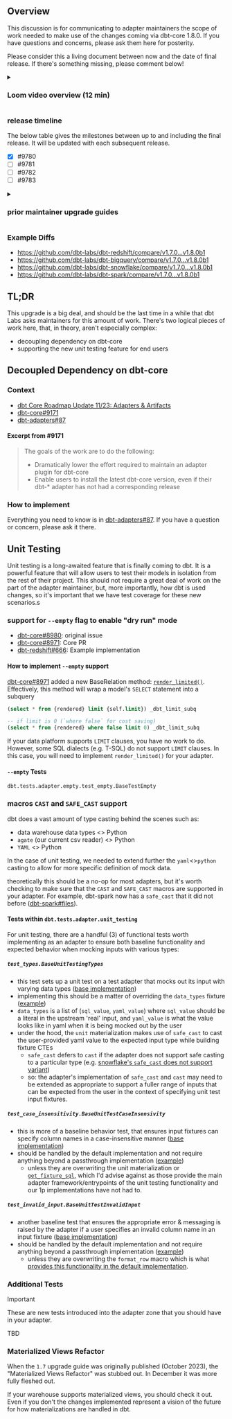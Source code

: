 ## Overview <!-- markdownlint-disable-line MD041 -->

This discussion is for communicating to adapter maintainers the scope of work needed to make use of the changes coming via dbt-core 1.8.0. If you have questions and concerns, please ask them here for posterity.

Please consider this a living document between now and the date of final release. If there's something missing, please comment below!

<details><summary>

### Loom video overview (12 min)

</summary>

TBD

</details>

### release timeline

The below table gives the milestones between up to and including the final release. It will be updated with each subsequent release.

- [x] #9780
- [ ] #9781
- [ ] #9782
- [ ] #9783

<details><summary>

### prior maintainer upgrade guides

</summary>

- #8307
- #7958
- #7213
- #6624
- #6011
- #5468

</details>

### Example Diffs

- <https://github.com/dbt-labs/dbt-redshift/compare/v1.7.0...v1.8.0b1>
- <https://github.com/dbt-labs/dbt-bigquery/compare/v1.7.0...v1.8.0b1>
- <https://github.com/dbt-labs/dbt-snowflake/compare/v1.7.0...v1.8.0b1>
- <https://github.com/dbt-labs/dbt-spark/compare/v1.7.0...v1.8.0b1>

## TL;DR

This upgrade is a big deal, and should be the last time in a while that dbt Labs asks maintainers for this amount of work. There's two logical pieces of work here, that, in theory, aren't especially complex:

- decoupling dependency on dbt-core
- supporting the new unit testing feature for end users

## Decoupled Dependency on dbt-core

### Context

- [dbt Core Roadmap Update 11/23: Adapters & Artifacts](https://github.com/dbt-labs/dbt-core/blob/main/docs/roadmap/2023-11-dbt-tng.md#adapters--artifacts)
- [dbt-core#9171](https://github.com/dbt-labs/dbt-core/discussions/9171)
- [dbt-adapters#87](https://github.com/dbt-labs/dbt-adapters/discussions/87)

#### Excerpt from #9171

> The goals of the work are to do the following:
>
> - Dramatically lower the effort required to maintain an adapter plugin for dbt-core
> - Enable users to install the latest dbt-core version, even if their dbt-* adapter has not had a corresponding release

### How to implement

Everything you need to know is in [dbt-adapters#87](https://github.com/dbt-labs/dbt-adapters/discussions/87). If you have a question or concern, please ask it there.

## Unit Testing

Unit testing is a long-awaited feature that is finally coming to dbt. It is a powerful feature that will allow users to test their models in isolation from the rest of their project. This should not require a great deal of work on the part of the adapter maintainer, but, more importantly, how dbt is used changes, so it's important that we have test coverage for these new scenarios.s

### support for `--empty` flag to enable "dry run" mode

- [dbt-core#8980](https://github.com/dbt-labs/dbt-core/issues/8980): original issue
- [dbt-core#8971](https://github.com/dbt-labs/dbt-core/pull/8971): Core PR
- [dbt-redshift#666](https://github.com/dbt-labs/dbt-redshift/issues/666): Example implementation

#### How to implement `--empty` support

[dbt-core#8971](https://github.com/dbt-labs/dbt-core/pull/8971) added a new BaseRelation method: [`render_limited()`](https://github.com/dbt-labs/dbt-core/blob/7967be7bb373a3c737196bc0ebbe31ef6f4ed354/core/dbt/adapters/base/relation.py#L198-L205). Effectively, this method will wrap a model's `SELECT` statement into a subquery

```sql
(select * from {rendered} limit {self.limit}) _dbt_limit_subq

-- if limit is 0 (`where false` for cost saving)
(select * from {rendered} where false limit 0) _dbt_limit_subq
```

If your data platform supports `LIMIT` clauses, you have no work to do. However, some SQL dialects (e.g. T-SQL) do not support `LIMIT` clauses. In this case, you will need to implement `render_limited()` for your adapter.

#### `--empty` Tests

`dbt.tests.adapter.empty.test_empty.BaseTestEmpty`

### macros `CAST` and `SAFE_CAST` support

dbt does a vast amount of type casting behind the scenes such as:

- data warehouse data types <> Python
- `agate` (our current csv reader) <> Python
- `YAML` <> Python

In the case of unit testing, we needed to extend further the `yaml`<>`python` casting to allow for more specific definition of mock data.

theoretically this should be a no-op for most adapters, but it's worth checking to make sure that the `CAST` and `SAFE_CAST` macros are supported in your adapter. For example, dbt-spark now has a `safe_cast` that it did not before ([dbt-spark#files](https://github.com/dbt-labs/dbt-spark/pull/976/files)).

#### Tests within `dbt.tests.adapter.unit_testing`

For unit testing, there are a handful (3) of functional tests worth implementing as an adapter to ensure both baseline functionality and expected behavior when mocking inputs with various types:

##### `test_types.BaseUnitTestingTypes`

- this test sets up a unit test on a test adapter that mocks out its input with varying data types ([base implementation](https://github.com/dbt-labs/dbt-adapters/blob/main/dbt-tests-adapter/dbt/tests/adapter/unit_testing/test_types.py))
- implementing this should be a matter of overriding the `data_types` fixture ([example](https://github.com/dbt-labs/dbt-bigquery/blob/main/tests/functional/adapter/unit_testing/test_unit_testing.py#L9))
- `data_types` is a list of (`sql_value`, `yaml_value`) where `sql_value` should be a literal in the upstream 'real' input, and `yaml_value` is what the value looks like in yaml when it is being mocked out by the user
- under the hood, the `unit` materialization makes use of `safe_cast` to cast the user-provided yaml value to the expected input type while building fixture CTEs
    - `safe_cast` defers to `cast` if the adapter does not support safe casting to a particular type (e.g. [snowflake's `safe_cast` does not support variant](https://github.com/dbt-labs/dbt-snowflake/blob/main/dbt/include/snowflake/macros/utils/safe_cast.sql#L7))
    - so: the adapter's implementation of `safe_cast` and `cast` may need to be extended as appropriate to support a fuller range of inputs that can be expected from the user in the context of specifying unit test input fixtures.

##### `test_case_insensitivity.BaseUnitTestCaseInsensivity`

- this is more of a baseline behavior test, that ensures input fixtures can specify column names in a case-insensitive manner ([base implementation](https://github.com/dbt-labs/dbt-adapters/blob/main/dbt-tests-adapter/dbt/tests/adapter/unit_testing/test_case_insensitivity.py))
- should be handled by the default implementation and not require anything beyond a passthrough implementation ([example](https://github.com/dbt-labs/dbt-bigquery/pull/1031/files#diff-fa16d6a4b96751c43394815126f09d409c56cc89baff1a089af16c15e55118baR59))
    - unless they are overwriting the unit materialization or [`get_fixture_sql`](https://github.com/dbt-labs/dbt-adapters/blob/35bd3629c390cf87a0e52d999679cc5e33f36c8f/dbt/include/global_project/macros/unit_test_sql/get_fixture_sql.sql#L1), which I'd advise against as those provide the main adapter framework/entrypoints of the unit testing functionality and our 1p implementations have not had to.

##### `test_invalid_input.BaseUnitTestInvalidInput`

- another baseline test that ensures the appropriate error & messaging is raised by the adapter if a user specifies an invalid column name in an input fixture ([base implementation](https://github.com/dbt-labs/dbt-adapters/blob/main/dbt-tests-adapter/dbt/tests/adapter/unit_testing/test_invalid_input.py))
- should be handled by the default implementation and not require anything beyond a passthrough implementation ([example](https://github.com/dbt-labs/dbt-bigquery/pull/1031/files#diff-fa16d6a4b96751c43394815126f09d409c56cc89baff1a089af16c15e55118baR63))
    - unless they are overwriting the `format_row` macro which is what [provides this functionality in the default implementation](https://github.com/dbt-labs/dbt-adapters/blob/35bd3629c390cf87a0e52d999679cc5e33f36c8f/dbt/include/global_project/macros/unit_test_sql/get_fixture_sql.sql#L75-L78).

### Additional Tests

> [!IMPORTANT]
These are new tests introduced into the adapter zone that you should have in your adapter.

TBD

### Materialized Views Refactor

When the `1.7` upgrade guide was originally published (October 2023), the "Materialized Views Refactor" was stubbed out. In December it was more fully fleshed out.

If your warehouse supports materialized views, you should check it out. Even if you don't the changes implemented represent a vision of the future for how materializations are handled in dbt.
